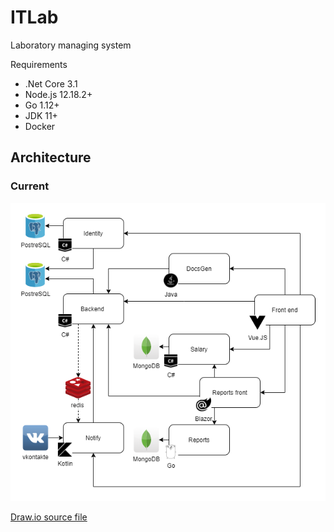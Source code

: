# ITLab
Laboratory managing system

Requirements

- .Net Core 3.1
- Node.js 12.18.2+
- Go 1.12+
- JDK 11+
- Docker


## Architecture
### Current
![Architecture (current)](docs/img/CurrentArchitecture.png)


[Draw.io source file](docs/src/CurrentArchitecture.drawio)
